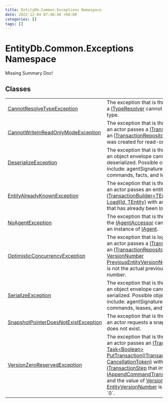 ```yaml
---
title: EntityDb.Common.Exceptions Namespace
date: 2022-12-04 07:48:40 +00:00
categories: []
tags: []
---
```


# EntityDb.Common.Exceptions Namespace
Missing Summary Doc!
## Classes
<table><tr><td><a href='/dotnet/entitydb.common.exceptions.cannotresolvetypeexception'>CannotResolveTypeException</a></td><td>
The exception that is thrown when a <a href='/dotnet/entitydb.common.typeresolvers.ityperesolver'>ITypeResolver</a> cannot resolve a type.
</td></tr><tr><td><a href='/dotnet/entitydb.common.exceptions.cannotwriteinreadonlymodeexception'>CannotWriteInReadOnlyModeException</a></td><td>
The exception that is thrown when an actor passes a <a href='/dotnet/entitydb.abstractions.transactions.itransaction'>ITransaction</a> to an
<a href='/dotnet/entitydb.abstractions.transactions.itransactionrepository'>ITransactionRepository</a> that was created for read-only mode.
</td></tr><tr><td><a href='/dotnet/entitydb.common.exceptions.deserializeexception'>DeserializeException</a></td><td>
The exception that is thrown when an object envelope cannot be deserialized. Possible objects include:
agentSignatures,
commands, facts, and leases.
</td></tr><tr><td><a href='/dotnet/entitydb.common.exceptions.entityalreadyknownexception'>EntityAlreadyKnownException</a></td><td>
The exception that is thrown when an actor passes an entity id to
<a href='/dotnet/entitydb.abstractions.transactions.builders.itransactionbuilder`1.load'>ITransactionBuilder&lt;TEntity&gt; Load(Id, TEntity)</a>
with an entity id that has already been loaded.
</td></tr><tr><td><a href='/dotnet/entitydb.common.exceptions.noagentexception'>NoAgentException</a></td><td>
The exception that is thrown when the <a href='/dotnet/entitydb.abstractions.agents.iagentaccessor'>IAgentAccessor</a> cannot return an instance of
<a href='/dotnet/entitydb.abstractions.agents.iagent'>IAgent</a>.
</td></tr><tr><td><a href='/dotnet/entitydb.common.exceptions.optimisticconcurrencyexception'>OptimisticConcurrencyException</a></td><td>
The exception that is logged when an actor passes a <a href='/dotnet/entitydb.abstractions.transactions.itransaction'>ITransaction</a> to an
<a href='/dotnet/entitydb.abstractions.transactions.itransactionrepository'>ITransactionRepository</a> with a
<a href='/dotnet/entitydb.abstractions.transactions.steps.iappendcommandtransactionstep.previousentityversionnumber'>VersionNumber PreviousEntityVersionNumber</a> that is not the actual
previous version number.
</td></tr><tr><td><a href='/dotnet/entitydb.common.exceptions.serializeexception'>SerializeException</a></td><td>
The exception that is thrown when an object envelope cannot be serialized. Possible objects include:
agentSignatures,
commands, leases, and tags.
</td></tr><tr><td><a href='/dotnet/entitydb.common.exceptions.snapshotpointerdoesnotexistexception'>SnapshotPointerDoesNotExistException</a></td><td>
The exception that is thrown when an actor requests a snapshot that does not exist.
</td></tr><tr><td><a href='/dotnet/entitydb.common.exceptions.versionzeroreservedexception'>VersionZeroReservedException</a></td><td>
The exception that is thrown when an actor passes an <a href='/dotnet/entitydb.abstractions.transactions.itransaction'>ITransaction</a> to
<a href='/dotnet/entitydb.abstractions.transactions.itransactionrepository.puttransaction'>Task&lt;Boolean&gt; PutTransaction(ITransaction, CancellationToken)</a> with on a
<a href='/dotnet/entitydb.abstractions.transactions.steps.itransactionstep'>ITransactionStep</a> that implements <a href='/dotnet/entitydb.abstractions.transactions.steps.iappendcommandtransactionstep'>IAppendCommandTransactionStep</a>
and the value of <a href='/dotnet/entitydb.abstractions.transactions.steps.itransactionstep.entityversionnumber'>VersionNumber EntityVersionNumber</a> is equal to `0`.
</td></tr></table>
